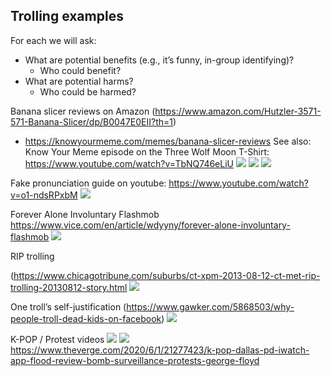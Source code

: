 ## Trolling examples
For each we will ask:
- What are potential benefits (e.g., it’s funny, in-group identifying)?
  - Who could benefit?
- What are potential harms?
  - Who could be harmed?

Banana slicer reviews on Amazon  (https://www.amazon.com/Hutzler-3571-571-Banana-Slicer/dp/B0047E0EII?th=1)
- https://knowyourmeme.com/memes/banana-slicer-reviews
See also: Know Your Meme episode on the Three Wolf Moon T-Shirt: https://www.youtube.com/watch?v=TbNQ746eLiU
![](banana_1.png)
![](banana_2.png)
![](banana_3.png)

Fake pronunciation guide on youtube:
https://www.youtube.com/watch?v=o1-ndsRPxbM
![](pronounce_comments.png)

Forever Alone Involuntary Flashmob
https://www.vice.com/en/article/wdyyny/forever-alone-involuntary-flashmob
![](forever_alone.png)

RIP trolling

(https://www.chicagotribune.com/suburbs/ct-xpm-2013-08-12-ct-met-rip-trolling-20130812-story.html
![](rip_troll_1.png)

One troll’s self-justification (https://www.gawker.com/5868503/why-people-troll-dead-kids-on-facebook)
![](rip_troll_2.png)

K-POP / Protest videos
![](kpop_1.png)
![](kpop_2.png)
https://www.theverge.com/2020/6/1/21277423/k-pop-dallas-pd-iwatch-app-flood-review-bomb-surveillance-protests-george-floyd
